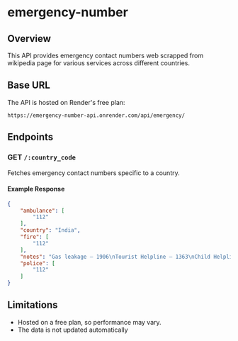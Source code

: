 # emergency-number
## Overview
This API provides emergency contact numbers web scrapped from wikipedia page for various services across different countries.
 
## Base URL
The API is hosted on Render's free plan:
```
https://emergency-number-api.onrender.com/api/emergency/
```

## Endpoints
### GET `/:country_code`
Fetches emergency contact numbers specific to a country.

#### Example Response
```json
{
    "ambulance": [
        "112"
    ],
    "country": "India",
    "fire": [
        "112"
    ],
    "notes": "Gas leakage – 1906\nTourist Helpline – 1363\nChild Helpline – 1098\nDisaster management – 104\nWomen Helpline – 181\nPolice – 100\nAmbulance – 108\nFire brigade – 101",
    "police": [
        "112"
    ]
}
```

## Limitations
- Hosted on a free plan, so performance may vary.
- The data is not updated automatically
